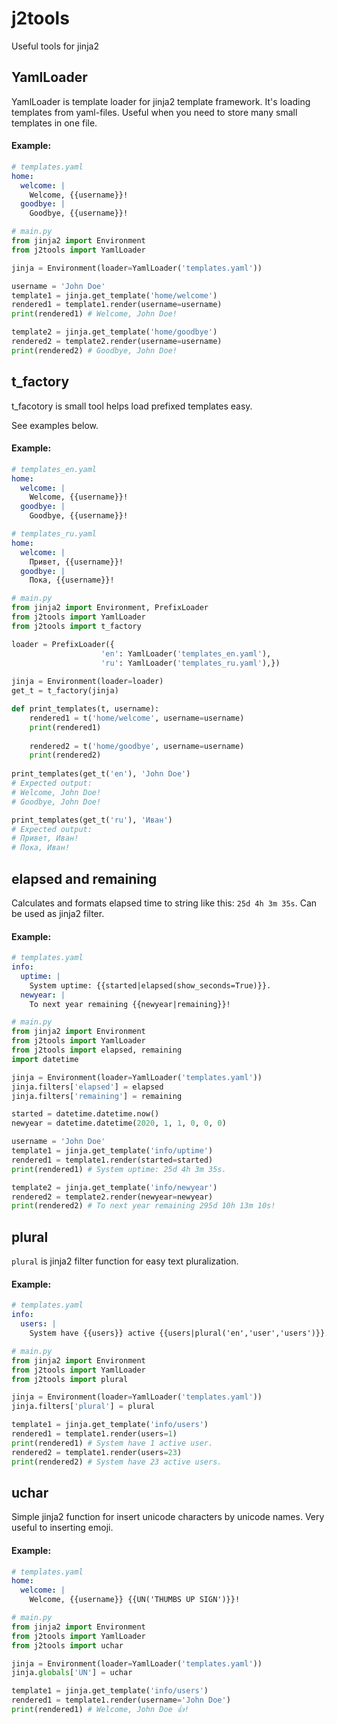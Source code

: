 # j2tools
Useful tools for jinja2

## YamlLoader

YamlLoader is template loader for jinja2 template framework.
It's loading templates from yaml-files. Useful when you need
to store many small templates in one file.

#### Example:

```yaml
# templates.yaml
home:
  welcome: |
    Welcome, {{username}}!
  goodbye: |
    Goodbye, {{username}}!
```

```python
# main.py
from jinja2 import Environment
from j2tools import YamlLoader

jinja = Environment(loader=YamlLoader('templates.yaml'))

username = 'John Doe'
template1 = jinja.get_template('home/welcome')
rendered1 = template1.render(username=username)
print(rendered1) # Welcome, John Doe!

template2 = jinja.get_template('home/goodbye')
rendered2 = template2.render(username=username)
print(rendered2) # Goodbye, John Doe!
``` 

## t_factory

t_facotory is small tool helps load prefixed templates easy.

See examples below.

#### Example:

```yaml
# templates_en.yaml
home:
  welcome: |
    Welcome, {{username}}!
  goodbye: |
    Goodbye, {{username}}!
```

```yaml
# templates_ru.yaml
home:
  welcome: |
    Привет, {{username}}!
  goodbye: |
    Пока, {{username}}!
```

```python
# main.py
from jinja2 import Environment, PrefixLoader
from j2tools import YamlLoader
from j2tools import t_factory

loader = PrefixLoader({
                    'en': YamlLoader('templates_en.yaml'),
                    'ru': YamlLoader('templates_ru.yaml'),})
  
jinja = Environment(loader=loader)
get_t = t_factory(jinja)

def print_templates(t, username):
    rendered1 = t('home/welcome', username=username)
    print(rendered1) 
    
    rendered2 = t('home/goodbye', username=username)
    print(rendered2) 
    
print_templates(get_t('en'), 'John Doe')
# Expected output:
# Welcome, John Doe!
# Goodbye, John Doe!

print_templates(get_t('ru'), 'Иван')
# Expected output:
# Привет, Иван!
# Пока, Иван!
``` 

## elapsed and remaining

Calculates and formats elapsed time to string like this:
`25d 4h 3m 35s`. Can be used as jinja2 filter.

#### Example:

```yaml
# templates.yaml
info:
  uptime: |
    System uptime: {{started|elapsed(show_seconds=True)}}.
  newyear: |
    To next year remaining {{newyear|remaining}}!
```

```python
# main.py
from jinja2 import Environment
from j2tools import YamlLoader
from j2tools import elapsed, remaining
import datetime

jinja = Environment(loader=YamlLoader('templates.yaml'))
jinja.filters['elapsed'] = elapsed
jinja.filters['remaining'] = remaining

started = datetime.datetime.now()
newyear = datetime.datetime(2020, 1, 1, 0, 0, 0)

username = 'John Doe'
template1 = jinja.get_template('info/uptime')
rendered1 = template1.render(started=started)
print(rendered1) # System uptime: 25d 4h 3m 35s.

template2 = jinja.get_template('info/newyear')
rendered2 = template2.render(newyear=newyear)
print(rendered2) # To next year remaining 295d 10h 13m 10s!
``` 

## plural

`plural` is jinja2 filter function for easy text pluralization.

#### Example:

```yaml
# templates.yaml
info:
  users: |
    System have {{users}} active {{users|plural('en','user','users')}}.
```

```python
# main.py
from jinja2 import Environment
from j2tools import YamlLoader
from j2tools import plural

jinja = Environment(loader=YamlLoader('templates.yaml'))
jinja.filters['plural'] = plural

template1 = jinja.get_template('info/users')
rendered1 = template1.render(users=1)
print(rendered1) # System have 1 active user.
rendered2 = template1.render(users=23)
print(rendered2) # System have 23 active users.
``` 

## uchar

Simple jinja2 function for insert unicode characters by unicode names.
Very useful to inserting emoji.

#### Example:

```yaml
# templates.yaml
home:
  welcome: |
    Welcome, {{username}} {{UN('THUMBS UP SIGN')}}!
```

```python
# main.py
from jinja2 import Environment
from j2tools import YamlLoader
from j2tools import uchar

jinja = Environment(loader=YamlLoader('templates.yaml'))
jinja.globals['UN'] = uchar

template1 = jinja.get_template('info/users')
rendered1 = template1.render(username='John Doe')
print(rendered1) # Welcome, John Doe 👍!
``` 


